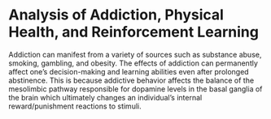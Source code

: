 # Analysis of Addiction, Physical Health, and Reinforcement Learning

Addiction can manifest from a variety of sources such as substance abuse, smoking, gambling, and obesity. The effects of addiction can permanently affect one’s decision-making and learning abilities even after prolonged abstinence. This is because addictive behavior affects the balance of the mesolimbic pathway responsible for dopamine levels in the basal ganglia of the brain which ultimately changes an individual’s internal reward/punishment reactions to stimuli. 
